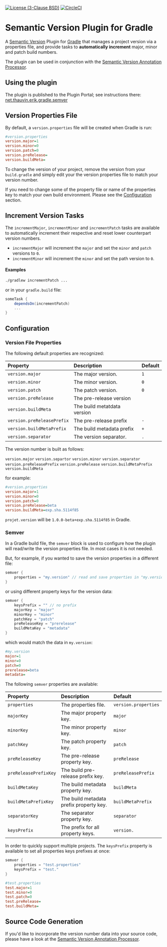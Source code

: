 [![License (3-Clause BSD)](https://img.shields.io/badge/license-BSD%203--Clause-blue.svg?style=flat-square)](http://opensource.org/licenses/BSD-3-Clause) [![CircleCI](https://circleci.com/gh/ethauvin/semver-gradle/tree/master.svg?style=shield)](https://circleci.com/gh/ethauvin/semver-gradle/tree/master)

# Semantic Version Plugin for Gradle

A [Semantic Version](https://semver.org) Plugin for [Gradle](https://gradle.org) that manages a project version via a properties file, and provide tasks to __automatically increment__ major, minor and patch build numbers.

The plugin can be used in conjunction with the [Semantic Version Annotation Processor](https://github.com/ethauvin/semver).

## Using the plugin

The plugin is published to the Plugin Portal; see instructions there: [net.thauvin.erik.gradle.semver](https://plugins.gradle.org/plugin/net.thauvin.erik.gradle.semver)

## Version Properties File

By default, a `version.properties` file will be created when Gradle is run:

```ini
#version.properties
version.major=1
version.minor=0
version.patch=0
version.preRelease=
version.buildMeta=
```

To change the version of your project, remove the version from your `build.gradle` and simply edit your the version properties file to match your version number.

If you need to change some of the property file or name of the properties key to match your own build environment. Please see the [Configuration](#configuration) section.

## Increment Version Tasks

The `incrementMajor`, `incrementMinor` and `incrementPatch` tasks are available to automatically increment their respective and reset lower counterpart version numbers.

- `incrementMajor` will increment the `major` and set the `minor` and `patch` versions to `0`.
- `incrementMinor` will increment the `minor` and set the path version to `0`.

#### Examples

```sh
./gradlew incrementPatch ...
```

or in your `gradle.build` file:

```gradle
someTask {
    dependsOn(incrementPatch)
    ...
}
```

## Configuration

### Version File Properties

The following default properties are recognized:

Property                   | Description                 | Default
:--------------------------|:----------------------------|:---
`version.major`            | The major version.          | `1`
`version.minor`            | The minor version.          | `0`
`version.patch`            | The patch version.          | `0`
`version.preRelease`       | The pre-release version     |
`version.buildMeta `       | The build metatdata version |
`version.preReleasePrefix` | The pre-release prefix      | `-`
`version.buildMetaPrefix ` | The build metadata prefix   | `+`
`version.separator`        | The version separator.      | `.`

The version number is built as follows:


`version.major` `version.separtor` `version.minor` `version.separator` `version.preReleasePrefix` `version.preRelease` `version.buildMetaPrefix` `version.buildMeta`

for example:

```ini
#version.properties
version.major=1
version.minor=0
version.patch=0
version.preRelease=beta
version.buildMeta=exp.sha.5114f85
```

`projet.version` will be `1.0.0-beta+exp.sha.5114f85` in Gradle.


### Semver

In a Gradle build file, the `semver` block is used to configure how the plugin will read/write the version properties file. In most cases it is not needed.

But, for example, if you wanted to save the version properties in a different file:

```gradle
semver {
    properties = "my.version" // read and save properties in "my.version"
}
```

or using different property keys for the version data:

```gradle
semver {
    keysPrefix = "" // no prefix
    majorKey = "major"
    minorKey = "minor"
    patchKey = "patch"
    preReleaseKey = "prerelease"
    buildMetaKey = "metadata"
}
```
which would match the data in `my.version`:

```ini
#my.version
major=1
minor=0
patch=0
prerelease=beta
metadata=
```

The following `semver` properties are available:

Property              | Description                             | Default
:---------------------|:----------------------------------------|:------------------------
`properties`          | The properties file.                    | `version.properties`
`majorKey`            | The major property key.                 | `major`
`minorKey`            | The minor property key.                 | `minor`
`patchKey`            | The patch property key.                 | `patch`
`preReleaseKey`       | The pre-release property key.           | `preRelease`
`preReleasePrefixKey` | The build pre-release prefix key.       | `preReleasePrefix`
`buildMetaKey`        | The build metadata property key.        | `buildMeta`
`buildMetaPrefixKey`  | The build metadata prefix property key. | `buildMetaPrefix`
`separatorKey`        | The separator property key.             | `separator`
`keysPrefix`          | The prefix for all property keys.       | `version.`

In order to quickly support multiple projects. The `keysPrefix` property is available to set all properties keys prefixes at once:

```gradle
semver {
    properties = "test.properties"
    keysPrefix = "test."
}
```

```ini
#test.properties
test.major=1
test.minor=0
test.patch=0
test.preRelease=
test.buildMeta=
```

## Source Code Generation

If you'd like to incorporate the version number data into your source code, please have a look at the [Semantic Version Annotation Processor](https://github.com/ethauvin/semver).